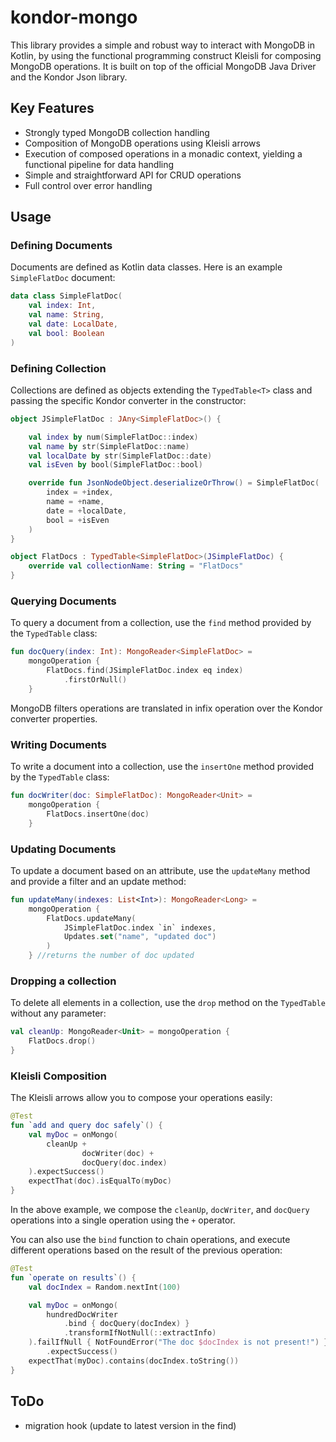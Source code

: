 # kondor-mongo

This library provides a simple and robust way to interact with MongoDB in Kotlin, by using the functional programming
construct Kleisli for composing MongoDB operations. It is built on top of the official MongoDB Java Driver and the
Kondor Json library.

## Key Features

- Strongly typed MongoDB collection handling
- Composition of MongoDB operations using Kleisli arrows
- Execution of composed operations in a monadic context, yielding a functional pipeline for data handling
- Simple and straightforward API for CRUD operations
- Full control over error handling

## Usage

### Defining Documents

Documents are defined as Kotlin data classes. Here is an example `SimpleFlatDoc` document:

```kotlin
data class SimpleFlatDoc(
    val index: Int,
    val name: String,
    val date: LocalDate,
    val bool: Boolean
)
```

### Defining Collection

Collections are defined as objects extending the `TypedTable<T>` class and passing the specific Kondor converter in the
constructor:

```kotlin
object JSimpleFlatDoc : JAny<SimpleFlatDoc>() {

    val index by num(SimpleFlatDoc::index)
    val name by str(SimpleFlatDoc::name)
    val localDate by str(SimpleFlatDoc::date)
    val isEven by bool(SimpleFlatDoc::bool)

    override fun JsonNodeObject.deserializeOrThrow() = SimpleFlatDoc(
        index = +index,
        name = +name,
        date = +localDate,
        bool = +isEven
    )
}

object FlatDocs : TypedTable<SimpleFlatDoc>(JSimpleFlatDoc) {
    override val collectionName: String = "FlatDocs"
}
```

### Querying Documents

To query a document from a collection, use the `find` method provided by the `TypedTable` class:

```kotlin
fun docQuery(index: Int): MongoReader<SimpleFlatDoc> =
    mongoOperation {
        FlatDocs.find(JSimpleFlatDoc.index eq index)
            .firstOrNull()
    }
```

MongoDB filters operations are translated in infix operation over the Kondor converter properties.

### Writing Documents

To write a document into a collection, use the `insertOne` method provided by the `TypedTable` class:

```kotlin
fun docWriter(doc: SimpleFlatDoc): MongoReader<Unit> =
    mongoOperation {
        FlatDocs.insertOne(doc)
    }
```

### Updating Documents

To update a document based on an attribute, use the `updateMany` method and provide a filter and an update method:

```kotlin
fun updateMany(indexes: List<Int>): MongoReader<Long> =
    mongoOperation {
        FlatDocs.updateMany(
            JSimpleFlatDoc.index `in` indexes,
            Updates.set("name", "updated doc")
        )
    } //returns the number of doc updated
```

### Dropping a collection

To delete all elements in a collection, use the `drop` method on the `TypedTable` without any parameter:

```kotlin
val cleanUp: MongoReader<Unit> = mongoOperation {
    FlatDocs.drop()
}
```

### Kleisli Composition

The Kleisli arrows allow you to compose your operations easily:

```kotlin
@Test
fun `add and query doc safely`() {
    val myDoc = onMongo(
        cleanUp +
                docWriter(doc) +
                docQuery(doc.index)
    ).expectSuccess()
    expectThat(doc).isEqualTo(myDoc)
}
```

In the above example, we compose the `cleanUp`, `docWriter`, and `docQuery` operations into a single operation using
the `+` operator.

You can also use the `bind` function to chain operations, and execute different operations based on the result of the
previous operation:

```kotlin
@Test
fun `operate on results`() {
    val docIndex = Random.nextInt(100)

    val myDoc = onMongo(
        hundredDocWriter
            .bind { docQuery(docIndex) }
            .transformIfNotNull(::extractInfo)
    ).failIfNull { NotFoundError("The doc $docIndex is not present!") }
        .expectSuccess()
    expectThat(myDoc).contains(docIndex.toString())
}
```

## ToDo

- migration hook (update to latest version in the find)
